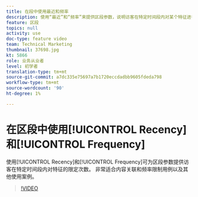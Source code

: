 ```yaml
---
title: 在段中使用最近和频率
description: 使用“最近”和“频率”来提供区段参数，说明访客在特定时间段内对某个特征进行限定的次数。 非常适合内容关联和频率限制用例以及其他使用案例。
feature: 区段
topics: null
activity: use
doc-type: feature video
team: Technical Marketing
thumbnail: 37698.jpg
kt: 5866
role: 业务从业者
level: 初学者
translation-type: tm+mt
source-git-commit: a7dc335e75697a7b1720eccdadbb9605fdeda798
workflow-type: tm+mt
source-wordcount: '90'
ht-degree: 1%

---
```



# 在区段中使用[!UICONTROL Recency]和[!UICONTROL Frequency]

使用[!UICONTROL Recency]和[!UICONTROL Frequency]可为区段参数提供访客在特定时间段内对特征的限定次数。 非常适合内容关联和频率限制用例以及其他使用案例。

>[!VIDEO](https://video.tv.adobe.com/v/37698/?quality=12&learn=on)
